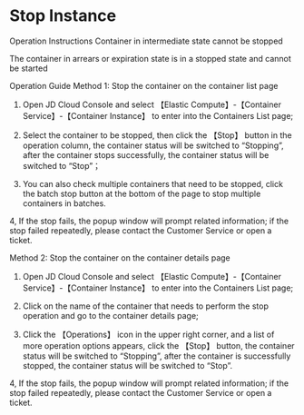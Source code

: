 
# Stop Instance

Operation Instructions
Container in intermediate state cannot be stopped

The container in arrears or expiration state is in a stopped state and cannot be started

Operation Guide
Method 1: Stop the container on the container list page

1. Open JD Cloud Console and select 【Elastic Compute】-【Container Service】-【Container Instance】 to enter into the Containers List page;

2. Select the container to be stopped, then click the 【Stop】 button in the operation column, the container status will be switched to “Stopping”, after the container stops successfully, the container status will be switched to “Stop”；

3. You can also check multiple containers that need to be stopped, click the batch stop button at the bottom of the page to stop multiple containers in batches.

4, If the stop fails, the popup window will prompt related information; if the stop failed repeatedly, please contact the Customer Service or open a ticket.

 

Method 2: Stop the container on the container details page 

1. Open JD Cloud Console and select 【Elastic Compute】-【Container Service】-【Container Instance】 to enter into the Containers List page; 

2. Click on the name of the container that needs to perform the stop operation and go to the container details page; 

3. Click the 【Operations】 icon in the upper right corner, and a list of more operation options appears, click the 【Stop】 button, the container status will be switched to “Stopping”, after the container is successfully stopped, the container status will be switched to “Stop”. 

4, If the stop fails, the popup window will prompt related information; if the stop failed repeatedly, please contact the Customer Service or open a ticket.